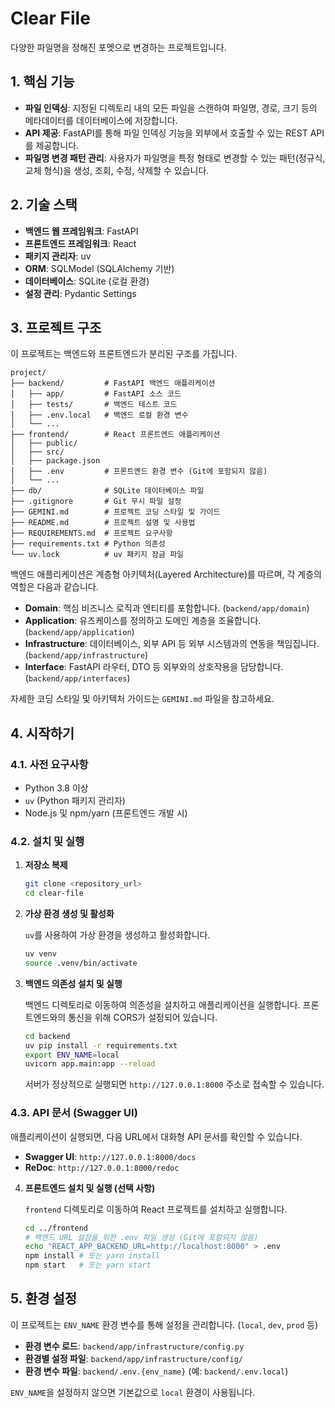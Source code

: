 # Clear File

다양한 파일명을 정해진 포멧으로 변경하는 프로젝트입니다.

## 1. 핵심 기능

- **파일 인덱싱**: 지정된 디렉토리 내의 모든 파일을 스캔하여 파일명, 경로, 크기 등의 메타데이터를 데이터베이스에 저장합니다.
- **API 제공**: FastAPI를 통해 파일 인덱싱 기능을 외부에서 호출할 수 있는 REST API를 제공합니다.
- **파일명 변경 패턴 관리**: 사용자가 파일명을 특정 형태로 변경할 수 있는 패턴(정규식, 교체 형식)을 생성, 조회, 수정, 삭제할 수 있습니다.

## 2. 기술 스택

- **백엔드 웹 프레임워크**: FastAPI
- **프론트엔드 프레임워크**: React
- **패키지 관리자**: uv
- **ORM**: SQLModel (SQLAlchemy 기반)
- **데이터베이스**: SQLite (로컬 환경)
- **설정 관리**: Pydantic Settings

## 3. 프로젝트 구조

이 프로젝트는 백엔드와 프론트엔드가 분리된 구조를 가집니다.

```
project/
├── backend/         # FastAPI 백엔드 애플리케이션
│   ├── app/         # FastAPI 소스 코드
│   ├── tests/       # 백엔드 테스트 코드
│   ├── .env.local   # 백엔드 로컬 환경 변수
│   └── ...
├── frontend/        # React 프론트엔드 애플리케이션
│   ├── public/
│   ├── src/
│   ├── package.json
│   ├── .env         # 프론트엔드 환경 변수 (Git에 포함되지 않음)
│   └── ...
├── db/              # SQLite 데이터베이스 파일
├── .gitignore       # Git 무시 파일 설정
├── GEMINI.md        # 프로젝트 코딩 스타일 및 가이드
├── README.md        # 프로젝트 설명 및 사용법
├── REQUIREMENTS.md  # 프로젝트 요구사항
├── requirements.txt # Python 의존성
└── uv.lock          # uv 패키지 잠금 파일
```

백엔드 애플리케이션은 계층형 아키텍처(Layered Architecture)를 따르며, 각 계층의 역할은 다음과 같습니다.

-   **Domain**: 핵심 비즈니스 로직과 엔티티를 포함합니다. (`backend/app/domain`)
-   **Application**: 유즈케이스를 정의하고 도메인 계층을 조율합니다. (`backend/app/application`)
-   **Infrastructure**: 데이터베이스, 외부 API 등 외부 시스템과의 연동을 책임집니다. (`backend/app/infrastructure`)
-   **Interface**: FastAPI 라우터, DTO 등 외부와의 상호작용을 담당합니다. (`backend/app/interfaces`)

자세한 코딩 스타일 및 아키텍처 가이드는 `GEMINI.md` 파일을 참고하세요.

## 4. 시작하기

### 4.1. 사전 요구사항

-   Python 3.8 이상
-   `uv` (Python 패키지 관리자)
-   Node.js 및 npm/yarn (프론트엔드 개발 시)

### 4.2. 설치 및 실행

1.  **저장소 복제**

    ```bash
    git clone <repository_url>
    cd clear-file
    ```

2.  **가상 환경 생성 및 활성화**

    `uv`를 사용하여 가상 환경을 생성하고 활성화합니다.

    ```bash
    uv venv
    source .venv/bin/activate
    ```

3.  **백엔드 의존성 설치 및 실행**

    백엔드 디렉토리로 이동하여 의존성을 설치하고 애플리케이션을 실행합니다. 프론트엔드와의 통신을 위해 CORS가 설정되어 있습니다.

    ```bash
    cd backend
    uv pip install -r requirements.txt
    export ENV_NAME=local
    uvicorn app.main:app --reload
    ```

    서버가 정상적으로 실행되면 `http://127.0.0.1:8000` 주소로 접속할 수 있습니다.

### 4.3. API 문서 (Swagger UI)

애플리케이션이 실행되면, 다음 URL에서 대화형 API 문서를 확인할 수 있습니다.

-   **Swagger UI**: `http://127.0.0.1:8000/docs`
-   **ReDoc**: `http://127.0.0.1:8000/redoc`

4.  **프론트엔드 설치 및 실행 (선택 사항)**

    `frontend` 디렉토리로 이동하여 React 프로젝트를 설치하고 실행합니다.

    ```bash
    cd ../frontend
    # 백엔드 URL 설정을 위한 .env 파일 생성 (Git에 포함되지 않음)
    echo "REACT_APP_BACKEND_URL=http://localhost:8000" > .env
    npm install # 또는 yarn install
    npm start   # 또는 yarn start
    ```

## 5. 환경 설정

이 프로젝트는 `ENV_NAME` 환경 변수를 통해 설정을 관리합니다. (`local`, `dev`, `prod` 등)

-   **환경 변수 로드**: `backend/app/infrastructure/config.py`
-   **환경별 설정 파일**: `backend/app/infrastructure/config/`
-   **환경 변수 파일**: `backend/.env.{env_name}` (예: `backend/.env.local`)

`ENV_NAME`을 설정하지 않으면 기본값으로 `local` 환경이 사용됩니다.
